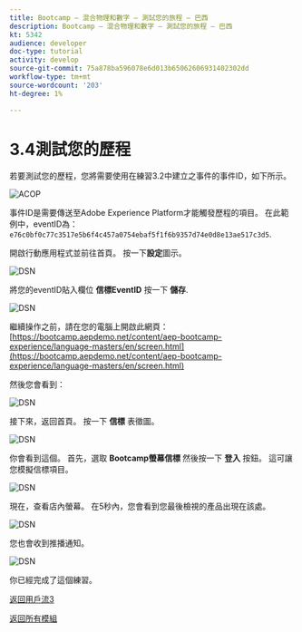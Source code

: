 ```yaml
---
title: Bootcamp — 混合物理和數字 — 測試您的旅程 — 巴西
description: Bootcamp — 混合物理和數字 — 測試您的旅程 — 巴西
kt: 5342
audience: developer
doc-type: tutorial
activity: develop
source-git-commit: 75a878ba596078e6d013b65062606931402302dd
workflow-type: tm+mt
source-wordcount: '203'
ht-degree: 1%

---
```


# 3.4測試您的歷程

若要測試您的歷程，您將需要使用在練習3.2中建立之事件的事件ID，如下所示。

![ACOP](./images/payloadeventID.png)

事件ID是需要傳送至Adobe Experience Platform才能觸發歷程的項目。 在此範例中，eventID為：
`e76c0bf0c77c3517e5b6f4c457a0754ebaf5f1f6b9357d74e0d8e13ae517c3d5`.

開啟行動應用程式並前往首頁。 按一下&#x200B;**設定**&#x200B;圖示。

![DSN](./images/appsett.png)

將您的eventID貼入欄位 **信標EventID** 按一下 **儲存**.

![DSN](./images/beacon1.png)

繼續操作之前，請在您的電腦上開啟此網頁： [https://bootcamp.aepdemo.net/content/aep-bootcamp-experience/language-masters/en/screen.html](https://bootcamp.aepdemo.net/content/aep-bootcamp-experience/language-masters/en/screen.html)

然後您會看到：

![DSN](./images/screen1.png)

接下來，返回首頁。 按一下 **信標** 表徵圖。

![DSN](./images/app23.png)

你會看到這個。 首先，選取 **Bootcamp螢幕信標** 然後按一下 **登入** 按鈕。 這可讓您模擬信標項目。

![DSN](./images/app21.png)

現在，查看店內螢幕。 在5秒內，您會看到您最後檢視的產品出現在該處。

![DSN](./images/beacon3.png)

您也會收到推播通知。

![DSN](./images/beacon2.png)

你已經完成了這個練習。

[返回用戶流3](./uc3.md)

[返回所有模組](../../overview.md)
